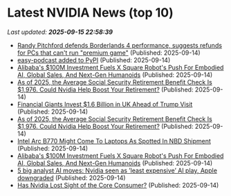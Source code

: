 # Latest NVIDIA News (top 10)
_Last updated: **2025-09-15 22:58:39**_

- [Randy Pitchford defends Borderlands 4 performance, suggests refunds for PCs that can't run "premium game"](https://www.notebookcheck.net/Randy-Pitchford-defends-Borderlands-4-performance-suggests-refunds-for-PCs-that-can-t-run-premium-game.1114412.0.html) (Published: 2025-09-14)
- [easy-podcast added to PyPI](https://pypi.org/project/easy-podcast/) (Published: 2025-09-14)
- [Alibaba's $100M Investment Fuels X Square Robot's Push For Embodied AI, Global Sales, And Next-Gen Humanoids](https://www.benzinga.com/news/topics/25/09/47659057/alibabas-100m-investment-fuels-x-square-robots-push-for-embodied-ai-global-sales-and-next-gen-humanoids) (Published: 2025-09-14)
- [As of 2025, the Average Social Security Retirement Benefit Check Is $1,976. Could Nvidia Help Boost Your Retirement?](https://biztoc.com/x/742643b3e088b5a3) (Published: 2025-09-14)
- [Financial Giants Invest $1.6 Billion in UK Ahead of Trump Visit](http://www.pymnts.com/news/investment-tracker/2025/financial-giants-invest-1-6-billion-in-uk-ahead-of-trump-visit/) (Published: 2025-09-14)
- [As of 2025, the Average Social Security Retirement Benefit Check Is $1,976. Could Nvidia Help Boost Your Retirement?](https://consent.yahoo.com/v2/collectConsent?sessionId=1_cc-session_a4129eb8-d5bc-494f-a061-a06b3a2b5061) (Published: 2025-09-14)
- [Intel Arc B770 Might Come To Laptops As Spotted In NBD Shipment](https://wccftech.com/intel-arc-b770-might-come-to-laptops-as-spotted-in-nbd-shipment/) (Published: 2025-09-14)
- [Alibaba's $100M Investment Fuels X Square Robot's Push For Embodied AI, Global Sales, And Next-Gen Humanoids](https://finance.yahoo.com/news/alibabas-100m-investment-fuels-x-200226863.html) (Published: 2025-09-14)
- [5 big analyst AI moves: Nvidia seen as ’least expensive’ AI play, Apple downgraded](https://biztoc.com/x/b1dc11bd611ec059) (Published: 2025-09-14)
- [Has Nvidia Lost Sight of the Core Consumer?](https://finance.yahoo.com/news/nvidia-lost-sight-core-consumer-185126232.html) (Published: 2025-09-14)
